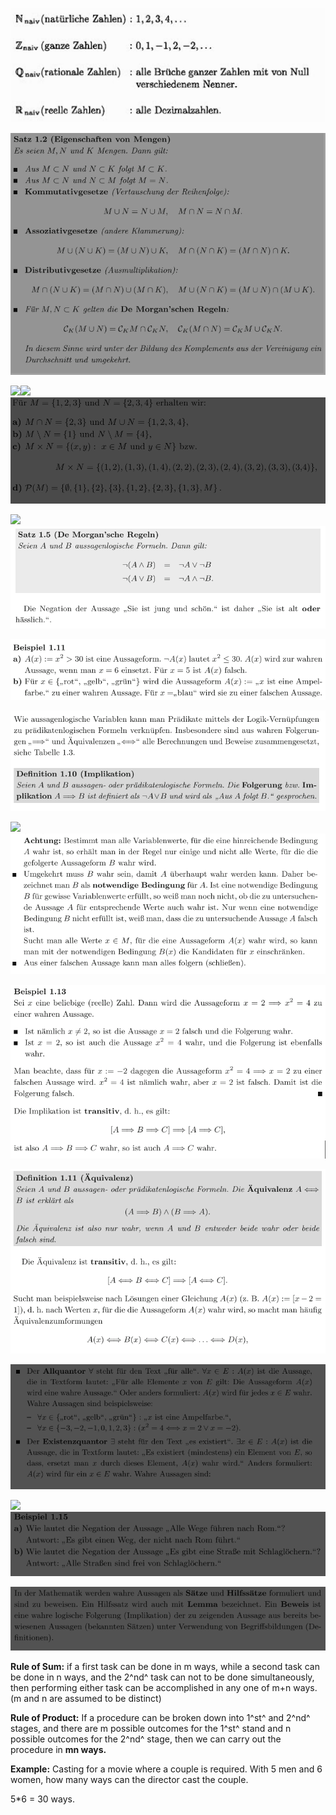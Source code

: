 ![](media_Discrete_Math/media/image1.png)

![](media_Discrete_Math/media/image2.png)

![](C:\Users\Dirk\OneDrive\Scripts\DirksWiki\docs\Math\media_Discrete_Math/media/image3.png)![](C:\Users\Dirk\OneDrive\Scripts\DirksWiki\docs\Math\media_Discrete_Math/media/image4.png)![](media_Discrete_Math/media/image5.png)

![](C:\Users\Dirk\OneDrive\Scripts\DirksWiki\docs\Math\media_Discrete_Math/media/image6.png)![](media_Discrete_Math/media/image7.png)

![](media_Discrete_Math/media/image8.png)

![](media_Discrete_Math/media/image9.png)

![](C:\Users\Dirk\OneDrive\Scripts\DirksWiki\docs\Math\media_Discrete_Math/media/image10.png)![](media_Discrete_Math/media/image11.png)

![](media_Discrete_Math/media/image12.png)

![](media_Discrete_Math/media/image13.png)

![](media_Discrete_Math/media/image14.png)

![](C:\Users\Dirk\OneDrive\Scripts\DirksWiki\docs\Math\media_Discrete_Math/media/image15.png)![](media_Discrete_Math/media/image16.png)

![](media_Discrete_Math/media/image17.png)

**Rule of Sum:** if a first task can be done in m ways, while a second
task can be done in n ways, and the 2^nd^ task can not to be done
simultaneously, then performing either task can be accomplished in any
one of m+n ways. (m and n are assumed to be distinct)

**Rule of Product:** If a procedure can be broken down into 1^st^ and
2^nd^ stages, and there are m possible outcomes for the 1^st^ stand and
n possible outcomes for the 2^nd^ stage, then we can carry out the
procedure in **mn ways.**

**Example:** Casting for a movie where a couple is required. With 5 men
and 6 women, how many ways can the director cast the couple.

5\*6 = 30 ways.
